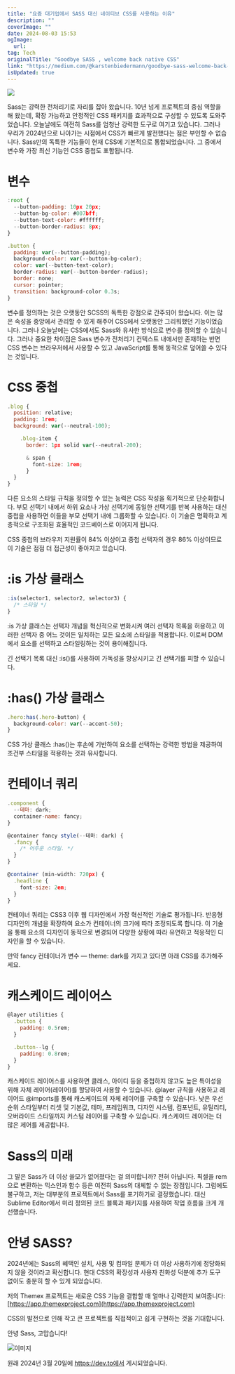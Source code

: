 ```yaml
---
title: "요즘 대기업에서 SASS 대신 네이티브 CSS를 사용하는 이유"
description: ""
coverImage: ""
date: 2024-08-03 15:53
ogImage:
  url:
tag: Tech
originalTitle: "Goodbye SASS , welcome back native CSS"
link: "https://medium.com/@karstenbiedermann/goodbye-sass-welcome-back-native-css-b3beb096d2b4"
isUpdated: true
---
```


<img src="/assets/img/Goodbye-SASS-👋-welcome-back-native-CSS_0.png" />

Sass는 강력한 전처리기로 자리를 잡아 왔습니다. 10년 넘게 프로젝트의 중심 역할을 해 왔는데, 확장 가능하고 안정적인 CSS 패키지를 효과적으로 구성할 수 있도록 도와주었습니다. 오늘날에도 여전히 Sass를 엄청난 강력한 도구로 여기고 있습니다. 그러나 우리가 2024년으로 나아가는 시점에서 CSS가 빠르게 발전했다는 점은 부인할 수 없습니다. Sass만의 독특한 기능들이 현재 CSS에 기본적으로 통합되었습니다. 그 중에서 변수와 가장 최신 기능인 CSS 중첩도 포함됩니다.

# 변수

```js
:root {
  --button-padding: 10px 20px;
  --button-bg-color: #007bff;
  --button-text-color: #ffffff;
  --button-border-radius: 8px;
}

.button {
  padding: var(--button-padding);
  background-color: var(--button-bg-color);
  color: var(--button-text-color);
  border-radius: var(--button-border-radius);
  border: none;
  cursor: pointer;
  transition: background-color 0.3s;
}
```

<!-- seedividend - 사각형 -->

<ins class="adsbygoogle"
     style="display:block"
     data-ad-client="ca-pub-4877378276818686"
     data-ad-slot="1898504329"
     data-ad-format="auto"
     data-full-width-responsive="true"></ins>

<script>
     (adsbygoogle = window.adsbygoogle || []).push({});
</script>

변수를 정의하는 것은 오랫동안 SCSS의 독특한 강점으로 간주되어 왔습니다. 이는 많은 속성을 중앙에서 관리할 수 있게 해주어 CSS에서 오랫동안 그리워했던 기능이었습니다. 그러나 오늘날에는 CSS에서도 Sass와 유사한 방식으로 변수를 정의할 수 있습니다. 그러나 중요한 차이점은 Sass 변수가 전처리기 컨텍스트 내에서만 존재하는 반면 CSS 변수는 브라우저에서 사용할 수 있고 JavaScript를 통해 동적으로 덮어쓸 수 있다는 것입니다.

# CSS 중첩

```js
.blog {
  position: relative;
  padding: 1rem;
  background: var(--neutral-100);

    .blog-item {
      border: 1px solid var(--neutral-200);

      & span {
        font-size: 1rem;
      }
  }
}
```

다른 요소의 스타일 규칙을 정의할 수 있는 능력은 CSS 작성을 획기적으로 단순화합니다. 부모 선택기 내에서 하위 요소나 가상 선택기에 동일한 선택기를 반복 사용하는 대신 중첩을 사용하면 이들을 부모 선택기 내에 그룹화할 수 있습니다. 이 기술은 명확하고 계층적으로 구조화된 효율적인 코드베이스로 이어지게 됩니다.

<!-- seedividend - 사각형 -->

<ins class="adsbygoogle"
     style="display:block"
     data-ad-client="ca-pub-4877378276818686"
     data-ad-slot="1898504329"
     data-ad-format="auto"
     data-full-width-responsive="true"></ins>

<script>
     (adsbygoogle = window.adsbygoogle || []).push({});
</script>

CSS 중첩의 브라우저 지원률이 84% 이상이고 중첩 선택자의 경우 86% 이상이므로 이 기술은 점점 더 접근성이 좋아지고 있습니다.

# :is 가상 클래스

```js
:is(selector1, selector2, selector3) {
  /* 스타일 */
}
```

:is 가상 클래스는 선택자 개념을 혁신적으로 변화시켜 여러 선택자 목록을 허용하고 이러한 선택자 중 어느 것이든 일치하는 모든 요소에 스타일을 적용합니다. 이로써 DOM에서 요소를 선택하고 스타일링하는 것이 용이해집니다.

<!-- seedividend - 사각형 -->

<ins class="adsbygoogle"
     style="display:block"
     data-ad-client="ca-pub-4877378276818686"
     data-ad-slot="1898504329"
     data-ad-format="auto"
     data-full-width-responsive="true"></ins>

<script>
     (adsbygoogle = window.adsbygoogle || []).push({});
</script>

긴 선택기 목록 대신 :is()를 사용하여 가독성을 향상시키고 긴 선택기를 피할 수 있습니다.

# :has() 가상 클래스

```js
.hero:has(.hero-button) {
  background-color: var(--accent-50);
}
```

CSS 가상 클래스 :has()는 후손에 기반하여 요소를 선택하는 강력한 방법을 제공하여 조건부 스타일을 적용하는 것과 유사합니다.

<!-- seedividend - 사각형 -->

<ins class="adsbygoogle"
     style="display:block"
     data-ad-client="ca-pub-4877378276818686"
     data-ad-slot="1898504329"
     data-ad-format="auto"
     data-full-width-responsive="true"></ins>

<script>
     (adsbygoogle = window.adsbygoogle || []).push({});
</script>

# 컨테이너 쿼리

```js
.component {
  --테마: dark;
  container-name: fancy;
}

@container fancy style(--테마: dark) {
  .fancy {
    /* 어두운 스타일. */
  }
}
```

```js
@container (min-width: 720px) {
  .headline {
    font-size: 2em;
  }
}
```

컨테이너 쿼리는 CSS3 이후 웹 디자인에서 가장 혁신적인 기술로 평가됩니다. 반응형 디자인의 개념을 확장하여 요소가 컨테이너의 크기에 따라 조정되도록 합니다. 이 기술을 통해 요소의 디자인이 동적으로 변경되어 다양한 상황에 따라 유연하고 적응적인 디자인을 할 수 있습니다.

<!-- seedividend - 사각형 -->

<ins class="adsbygoogle"
     style="display:block"
     data-ad-client="ca-pub-4877378276818686"
     data-ad-slot="1898504329"
     data-ad-format="auto"
     data-full-width-responsive="true"></ins>

<script>
     (adsbygoogle = window.adsbygoogle || []).push({});
</script>

만약 fancy 컨테이너가 변수 — theme: dark를 가지고 있다면 아래 CSS를 추가해주세요.

# 캐스케이드 레이어스

```js
@layer utilities {
  .button {
    padding: 0.5rem;
  }

  .button--lg {
    padding: 0.8rem;
  }
}
```

캐스케이드 레이어스를 사용하면 클래스, 아이디 등을 중첩하지 않고도 높은 특이성을 위해 자체 레이어(레이어)를 할당하여 사용할 수 있습니다. @layer 규칙을 사용하고 레이어드 @imports를 통해 캐스케이드의 자체 레이어를 구축할 수 있습니다. 낮은 우선순위 스타일부터 리셋 및 기본값, 테마, 프레임워크, 디자인 시스템, 컴포넌트, 유틸리티, 오버라이드 스타일까지 커스텀 레이어를 구축할 수 있습니다. 캐스케이드 레이어는 더 많은 제어를 제공합니다.

<!-- seedividend - 사각형 -->

<ins class="adsbygoogle"
     style="display:block"
     data-ad-client="ca-pub-4877378276818686"
     data-ad-slot="1898504329"
     data-ad-format="auto"
     data-full-width-responsive="true"></ins>

<script>
     (adsbygoogle = window.adsbygoogle || []).push({});
</script>

# Sass의 미래

그 말은 Sass가 더 이상 쓸모가 없어졌다는 걸 의미합니까? 전혀 아닙니다. 픽셀을 rem으로 변환하는 믹스인과 함수 등은 여전히 Sass의 대체할 수 없는 장점입니다. 그럼에도 불구하고, 저는 대부분의 프로젝트에서 Sass를 포기하기로 결정했습니다. 대신 Sublime Editor에서 미리 정의된 코드 블록과 패키지를 사용하여 작업 흐름을 크게 개선했습니다.

# 안녕 SASS?

2024년에는 Sass의 혜택인 설치, 사용 및 컴파일 문제가 더 이상 사용하기에 정당화되지 않을 것이라고 확신합니다. 현대 CSS의 확장성과 사용자 친화성 덕분에 추가 도구 없이도 충분히 할 수 있게 되었습니다.

<!-- seedividend - 사각형 -->

<ins class="adsbygoogle"
     style="display:block"
     data-ad-client="ca-pub-4877378276818686"
     data-ad-slot="1898504329"
     data-ad-format="auto"
     data-full-width-responsive="true"></ins>

<script>
     (adsbygoogle = window.adsbygoogle || []).push({});
</script>

저의 Themex 프로젝트는 새로운 CSS 기능을 결합할 때 얼마나 강력한지 보여줍니다: [https://app.themexproject.com](https://app.themexproject.com)

CSS의 발전으로 인해 작고 큰 프로젝트를 직접적이고 쉽게 구현하는 것을 기대합니다.

안녕 Sass, 고맙습니다!

![이미지](https://miro.medium.com/v2/resize:fit:1000/1*zE69ta024X0m4DJM4jRXlQ.gif)

<!-- seedividend - 사각형 -->

<ins class="adsbygoogle"
     style="display:block"
     data-ad-client="ca-pub-4877378276818686"
     data-ad-slot="1898504329"
     data-ad-format="auto"
     data-full-width-responsive="true"></ins>

<script>
     (adsbygoogle = window.adsbygoogle || []).push({});
</script>

원래 2024년 3월 20일에 https://dev.to에서 게시되었습니다.
